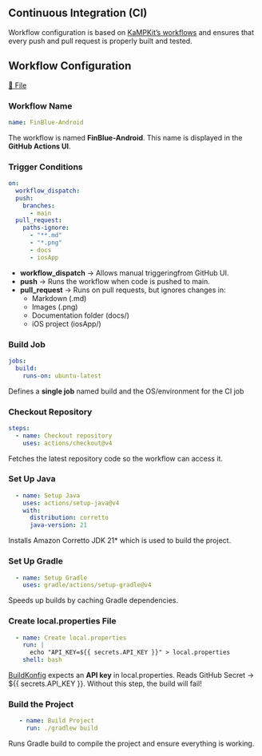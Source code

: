 ## Continuous Integration (CI)

Workflow configuration is based on [KaMPKit’s workflows](https://github.com/touchlab/KaMPKit/tree/main/.github/workflows) and ensures that every push and pull request is properly built and tested.

## Workflow Configuration 

[📄 File](/.github/workflows/FinBlue-Android.yml)

### Workflow Name
```yaml
name: FinBlue-Android
```
The workflow is named **FinBlue-Android**. This name is displayed in the **GitHub Actions UI**.

### Trigger Conditions
```yaml
on:
  workflow_dispatch:
  push:
    branches:
      - main
  pull_request:
    paths-ignore:
      - "**.md"
      - "*.png"
      - docs
      - iosApp
```
- **workflow_dispatch** → Allows manual triggeringfrom GitHub UI.
- **push** → Runs the workflow when code is pushed to main.
- **pull_request** → Runs on pull requests, but ignores changes in:
	- Markdown (.md)
	- Images (.png)
	- Documentation folder (docs/)
	- iOS project (iosApp/)

### Build Job
```yaml
jobs:
  build:
    runs-on: ubuntu-latest
```
Defines a **single job** named build and the OS/environment for the CI job

### Checkout Repository
```yaml  
steps:
  - name: Checkout repository
    uses: actions/checkout@v4
```
Fetches the latest repository code so the workflow can access it.

### Set Up Java
```yaml
  - name: Setup Java
    uses: actions/setup-java@v4
    with:
      distribution: corretto
      java-version: 21
```
Installs Amazon Corretto JDK 21* which is used to build the project.

### Set Up Gradle
```yaml
  - name: Setup Gradle
    uses: gradle/actions/setup-gradle@v4
```
Speeds up builds by caching Gradle dependencies.

### Create local.properties File
```yaml
  - name: Create local.properties
    run: |
      echo "API_KEY=${{ secrets.API_KEY }}" > local.properties
    shell: bash
```
[BuildKonfig](https://github.com/yshrsmz/BuildKonfig) expects an **API key** in local.properties.
Reads GitHub Secret → ${{ secrets.API_KEY }}.
Without this step, the build will fail!

### Build the Project
```yaml
   - name: Build Project
     run: ./gradlew build
```
Runs Gradle build to compile the project and ensure everything is working.
